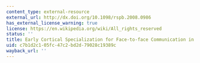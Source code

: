 ```yaml
---
content_type: external-resource
external_url: http://dx.doi.org/10.1098/rspb.2008.0986
has_external_license_warning: true
license: https://en.wikipedia.org/wiki/All_rights_reserved
status: ''
title: Early Cortical Specialization for Face-to-face Communication in Human Infants
uid: c7b1d2c1-05fc-47c2-bd2d-79028c19389c
wayback_url: ''
---
```

